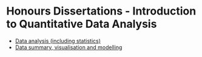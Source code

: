 # Honours Dissertations - Introduction to Quantitative Data Analysis

- [Data analysis (including statistics)](./01-data-analysis-intro/index.html)
- [Data summary, visualisation and modelling](./02-data-viz-model/index.html)
